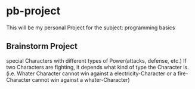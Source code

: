 # pb-project
This will be my personal Project for the subject: programming basics

## Brainstorm Project

special Characters with different types of Power(attacks, defense, etc.)
If two Characters are fighting, it depends what kind of type the Character is. (i.e. Whater Character cannot win against a electricity-Character or a fire-Character cannot win against a whater-Character)

